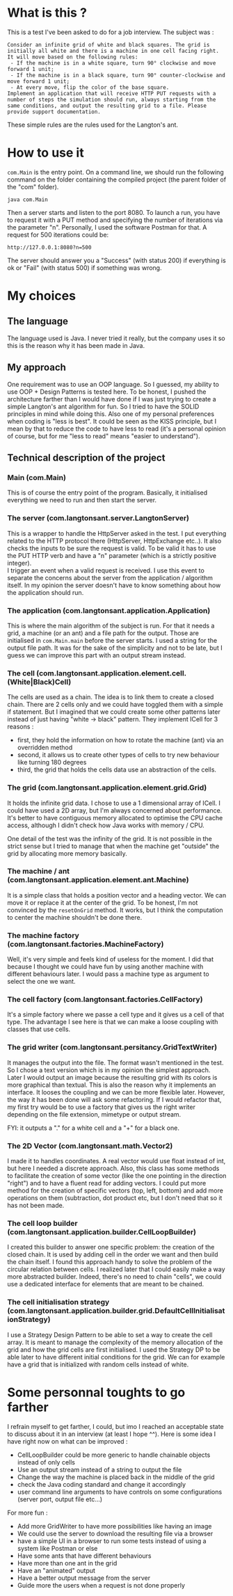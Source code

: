 # What is this ?

This is a test I've been asked to do for a job interview.
The subject was :

    Consider an infinite grid of white and black squares. The grid is initially all white and there is a machine in one cell facing right. It will move based on the following rules:
     - If the machine is in a white square, turn 90° clockwise and move forward 1 unit;
     - If the machine is in a black square, turn 90° counter-clockwise and move forward 1 unit;
     - At every move, flip the color of the base square.
    Implement an application that will receive HTTP PUT requests with a number of steps the simulation should run, always starting from the same conditions, and output the resulting grid to a file. Please provide support documentation.

These simple rules are the rules used for the Langton's ant.

# How to use it

`com.Main` is the entry point. On a command line, we should run the following command on the folder containing the compiled project (the parent folder of the "com" folder).
```shell
java com.Main
```

Then a server starts and listen to the port 8080. To launch a run, you have to request it with a PUT method and specifying the number of iterations via the parameter "n".
Personally, I used the software Postman for that. 
A request for 500 iterations could be:

    http://127.0.0.1:8080?n=500

The server should answer you a "Success" (with status 200) if everything is ok or "Fail" (with status 500) if something was wrong.

# My choices 

## The language

The language used is Java. I never tried it really, but the company uses it so this is the reason why it has been made in Java.

## My approach

One requirement was to use an OOP language. So I guessed, my ability to use OOP + Design Patterns is tested here. To be honest, I pushed the architecture farther than I would have done if I was just trying to create a simple Langton's ant algorithm for fun.
So I tried to have the SOLID principles in mind while doing this. Also one of my personal preferences when coding is "less is best". It could be seen as the KISS principle, but I mean by that to reduce the code to have less to read (it's a personal opinion of course, but for me "less to read" means "easier to understand").

## Technical description of the project

### Main (com.Main)

This is of course the entry point of the program. Basically, it initialised everything we need to run and then start the server.

### The server (com.langtonsant.server.LangtonServer)

This is a wrapper to handle the HttpServer asked in the test. I put everything related to the HTTP protocol there (HttpServer, HttpExchange etc..). It also checks the inputs to be sure the request is valid. To be valid it has to use the PUT HTTP verb and have a "n" parameter (which is a strictly positive integer).  
I trigger an event when a valid request is received. 
I use this event to separate the concerns about the server from the application / algorithm itself. In my opinion the server doesn't have to know something about how the application should run.

### The application (com.langtonsant.application.Application)

This is where the main algorithm of the subject is run. For that it needs a grid, a machine (or an ant) and a file path for the output. Those are initialised in `com.Main.main` before the server starts. 
I used a string for the output file path. It was for the sake of the simplicity and not to be late, but I guess we can improve this part with an output stream instead.

### The cell (com.langtonsant.application.element.cell.(White|Black)Cell)

The cells are used as a chain. The idea is to link them to create a closed chain.
There are 2 cells only and we could have toggled them with a simple if statement.
But I imagined that we could create some other patterns later instead of just having "white -> black" pattern.
They implement ICell for 3 reasons : 
 - first, they hold the information on how to rotate the machine (ant) via an overridden method
 - second, it allows us to create other types of cells to try new behaviour like turning 180 degrees
 - third, the grid that holds the cells data use an abstraction of the cells.

### The grid (com.langtonsant.application.element.grid.Grid)

It holds the infinite grid data. I chose to use a 1 dimensional array of ICell. I could have used a 2D array, but I'm always concerned about performance. It's better to have contiguous memory allocated to optimise the CPU cache access, although I didn't check how Java works with memory / CPU.

One detail of the test was the infinity of the grid. It is not possible in the strict sense but I tried to manage that when the machine get "outside" the grid by allocating more memory basically.

### The machine / ant (com.langtonsant.application.element.ant.Machine)

It is a simple class that holds a position vector and a heading vector. We can move it or replace it at the center of the grid.
To be honest, I'm not convinced by the `resetOnGrid` method. It works, but I think the computation to center the machine shouldn't be done there.

### The machine factory (com.langtonsant.factories.MachineFactory)

Well, it's very simple and feels kind of useless for the moment. I did that because I thought we could have fun by using another machine with different behaviours later.
I would pass a machine type as argument to select the one we want.

### The cell factory (com.langtonsant.factories.CellFactory)

It's a simple factory where we passe a cell type and it gives us a cell of that type. The advantage I see here is that we can make a loose coupling with classes that use cells.

### The grid writer (com.langtonsant.persitancy.GridTextWriter)

It manages the output into the file. The format wasn't mentioned in the test. So I chose a text version which is in my opinion the simplest approach.
Later I would output an image because the resulting grid with its colors is more graphical than textual. This is also the reason why it implements an interface. It looses the coupling and we can be more flexible later. However, the way it has been done will ask some refactoring. If I would refactor that, my first try would be to use a factory that gives us the right writer depending on the file extension, mimetype or output stream.

FYI: it outputs a "." for a white cell and a "+" for a black one.

### The 2D Vector (com.langtonsant.math.Vector2)

I made it to handles coordinates. A real vector would use float instead of int, but here I needed a discrete approach.
Also, this class has some methods to facilitate the creation of some vector (like the one pointing in the direction "right") and to have a fluent read for adding vectors.
I could put more method for the creation of specific vectors (top, left, bottom) and add more operations on them (subtraction, dot product etc, but I don't need that so it has not been made.

### The cell loop builder (com.langtonsant.application.builder.CellLoopBuilder)

I created this builder to answer one specific problem: the creation of the closed chain. It is used by adding cell in the order we want and then build the chain itself. I found this approach handy to solve the problem of the circular relation between cells.
I realized later that I could easily make a way more abstracted builder. Indeed, there's no need to chain "cells", we could use a dedicated interface for elements that are meant to be chained.  

### The cell initialisation strategy (com.langtonsant.application.builder.grid.DefaultCellInitialisationStrategy)

I use a Strategy Design Pattern to be able to set a way to create the cell array. It is meant to manage the complexity of the memory allocation of the grid and how the grid cells are first initialised. I used the Strategy DP to be able later to have different initial conditions for the grid. We can for example have a grid that is initialized with random cells instead of white.

# Some personnal toughts to go farther

I refrain myself to get farther, I could, but imo I reached an acceptable state to discuss about it in an interview (at least I hope ^^). Here is some idea I have right now on what can be improved :
-  CellLoopBuilder could be more generic to handle chainable objects instead of only cells
- Use an output stream instead of a string to output the file
- Change the way the machine is placed back in the middle of the grid
- check the Java coding standard and change it accordingly
- user command line arguments to have controls on some configurations (server port, output file etc...) 

For more fun : 
- Add more GridWriter to have more possibilities like having an image
- We could use the server to download the resulting file via a browser
- have a simple UI in a browser to run some tests instead of using a system like Postman or else
- Have some ants that have different behaviours
- Have more than one ant in the grid
- Have an "animated" output
- Have a better output message from the server
- Guide more the users when a request is not done properly